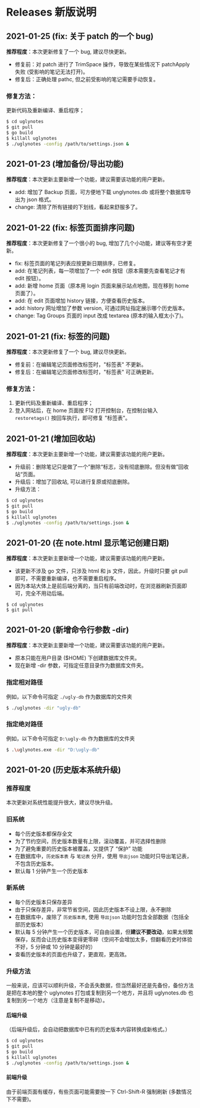 # Releases 新版说明


## 2021-01-25 (fix: 关于 patch 的一个 bug)

**推荐程度**：本次更新修复了一个 bug, 建议尽快更新。

- 修复前：对 patch 进行了 TrimSpace 操作，导致在某些情况下 patchApply 失败 (受影响的笔记无法打开)。
- 修复后：正确处理 pathc, 但之前受影响的笔记需要手动恢复。

### 修复方法：

更新代码及重新编译、重启程序；

```sh
$ cd uglynotes
$ git pull
$ go build
$ killall uglynotes
$ ./uglynotes -config /path/to/settings.json &
```

## 2021-01-23 (增加备份/导出功能)

**推荐程度**：本次更新主要新增一个功能，建议需要该功能的用户更新。

- add: 增加了 Backup 页面，可方便地下载 unglynotes.db 或将整个数据库导出为 json 格式。
- change: 清除了所有链接的下划线，看起来舒服多了。


## 2021-01-22 (fix: 标签页面排序问题)

**推荐程度**：本次更新修复了一个很小的 bug, 增加了几个小功能，建议等有空才更新。

- fix: 标签页面的笔记列表应按更新日期排序，已修复。
- add: 在笔记列表，每一项增加了一个 edit 按钮（原本需要先查看笔记才有 edit 按钮）。
- add: 新增 home 页面（原本用 login 页面来展示站点地图，现在移到 home 页面了）。
- add: 在 edit 页面增加 history 链接，方便查看历史版本。
- add: history 网址增加了参数 version, 可通过网址指定展示哪个历史版本。
- change: Tag Groups 页面的 input 改成 textarea (原本的输入框太小了)。

## 2021-01-21 (fix: 标签的问题)

**推荐程度**：本次更新修复了一个 bug, 建议尽快更新。

- 修复前：在编辑笔记页面修改标签时，"标签表" 不更新。
- 修复后：在编辑笔记页面修改标签时，"标签表" 可正确更新。

### 修复方法：

1. 更新代码及重新编译、重启程序；
2. 登入网站后，在 home 页面按 F12 打开控制台，在控制台输入 `restoretags()` 按回车执行，即可修复 "标签表"。


## 2021-01-21 (增加回收站)

**推荐程度**：本次更新主要新增一个功能，建议需要该功能的用户更新。

- 升级前：删除笔记只是做了一个”删除“标志，没有彻底删除。但没有做”回收站“页面。
- 升级后：增加了回收站, 可以进行复原或彻底删除。
- 升级方法：

```sh
$ cd uglynotes
$ git pull
$ go build
$ killall uglynotes
$ ./uglynotes -config /path/to/settings.json &
```


## 2021-01-20 (在 note.html 显示笔记创建日期)

**推荐程度**：本次更新主要新增一个功能，建议需要该功能的用户更新。

- 该更新不涉及 go 文件，只涉及 html 和 js 文件，因此，升级时只要 git pull 即可，不需要重新编译，也不需要重启程序。
- 因为本站大体上是前后端分离的，当只有前端改动时，在浏览器刷新页面即可，完全不用动后端。

```
$ cd uglynotes
$ git pull
```

## 2021-01-20 (新增命令行参数 -dir)

**推荐程度**：本次更新主要新增一个功能，建议需要该功能的用户更新。

- 原本只能在用户目录 ($HOME) 下创建数据库文件夹。
- 现在新增 -dir 参数，可指定任意目录作为数据库文件夹。

### 指定相对路径

例如，以下命令可指定 `./ugly-db` 作为数据库的文件夹

```sh
$ ./uglynotes -dir "ugly-db"
```

### 指定绝对路径

例如，以下命令可指定 `D:\ugly-db` 作为数据库的文件夹

```sh
$ .\uglynotes.exe -dir "D:\ugly-db" 
```


## 2021-01-20 (历史版本系统升级)

### 推荐程度

本次更新对系统性能提升很大，建议尽快升级。

### 旧系统

- 每个历史版本都保存全文
- 为了节约空间，历史版本数量有上限，滚动覆盖，并可选择性删除
- 为了避免重要的历史版本被覆盖，又提供了 “保护” 功能
- 在数据库中，`历史版本表` 与 `笔记表` 分开，使用 `导出json` 功能时只导出笔记表，不包含历史版本。
- 默认每 1 分钟产生一个历史版本

### 新系统

- 每个历史版本只保存差异
- 由于只保存差异，非常节省空间，因此历史版本不设上限，永不删除
- 在数据库中，废除了 `历史版本表`, 使用 `导出json` 功能时包含全部数据（包括全部历史版本）
- 默认每 5 分钟产生一个历史版本，可自由设置，但**建议不要改动**，如果太频繁保存，反而会让历史版本变得更零碎（空间不会增加太多，但翻看历史时体验不好，5 分钟或 10 分钟是最好的）
- 查看历史版本的页面也升级了，更直观，更高效。

### 升级方法

一般来说，应该可以顺利升级，不会丢失数据，但当然最好还是先备份，备份方法是把在本地的整个 uglynotes 打包或复制到另一个地方，并且将 uglynotes.db 也复制到另一个地方（注意是复制不是移动）。

#### 后端升级

（后端升级后，会自动把数据库中已有的历史版本内容转换成新格式。）

```sh
$ cd uglynotes
$ git pull
$ go build
$ killall uglynotes
$ ./uglynotes -config /path/to/settings.json &
```

#### 前端升级

由于前端页面有缓存，有些页面可能需要按一下 Ctrl-Shift-R 强制刷新 (多数情况下不需要)。
